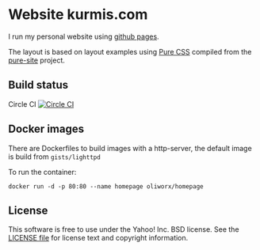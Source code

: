 Website kurmis.com
==================

I run my personal website using [github pages][ghp].

The layout is based on layout examples using [Pure CSS][pure] compiled from the [pure-site][] project.

[ghp]: https://pages.github.com/
[pure]: http://purecss.io/
[pure-site]: https://github.com/yahoo/pure-site

Build status
------------

Circle CI [![Circle CI](https://circleci.com/gh/oliworx/oliworx.github.com.svg?style=svg)](https://circleci.com/gh/oliworx/oliworx.github.com)

Docker images
-------------

There are Dockerfiles to build images with a http-server, the default image is build from ```gists/lighttpd```

To run the container: 
```
docker run -d -p 80:80 --name homepage oliworx/homepage
```

License
-------

This software is free to use under the Yahoo! Inc. BSD license.
See the [LICENSE file][] for license text and copyright information.

[LICENSE file]: https://github.com/yahoo/pure-site/blob/master/LICENSE.md
